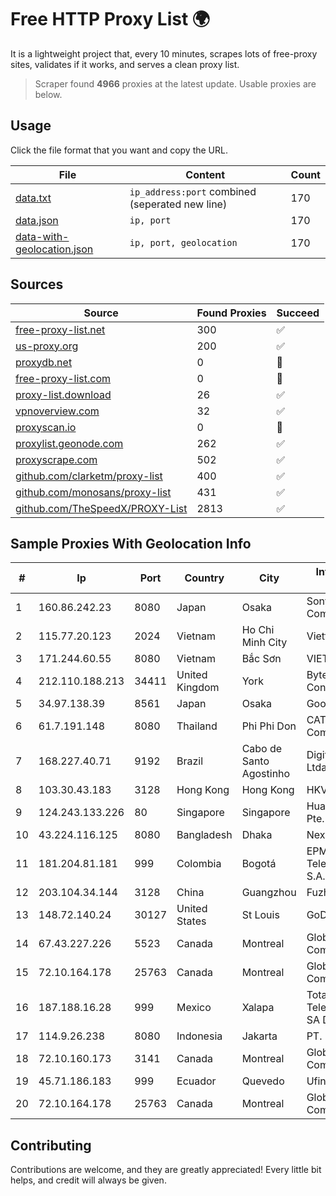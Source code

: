 
# Free HTTP Proxy List 🌍

It is a lightweight project that, every 10 minutes, scrapes lots of free-proxy sites, validates if it works, and serves a clean proxy list.


> Scraper found **4966** proxies at the latest update. Usable proxies are below.

## Usage

Click the file format that you want and copy the URL.


|File|Content|Count|
|----|-------|-----|
|[data.txt](https://raw.githubusercontent.com/themiralay/Proxy-List-World/master/data.txt)|`ip_address:port` combined (seperated new line)|170|
|[data.json](https://raw.githubusercontent.com/themiralay/Proxy-List-World/master/data.json)|`ip, port`|170|
|[data-with-geolocation.json](https://raw.githubusercontent.com/themiralay/Proxy-List-World/master/data-with-geolocation.json)|`ip, port, geolocation`|170|

## Sources

|Source|Found Proxies|Succeed|
|------|-------------|-------|
|[free-proxy-list.net](https://free-proxy-list.net)|300|✅|
|[us-proxy.org](https://www.us-proxy.org)|200|✅|
|[proxydb.net](http://proxydb.net)|0|🚫|
|[free-proxy-list.com](https://free-proxy-list.com/?page=&port=&type%5B%5D=http&type%5B%5D=https&up_time=0&search=Search)|0|🚫|
|[proxy-list.download](https://www.proxy-list.download/HTTP)|26|✅|
|[vpnoverview.com](https://vpnoverview.com/privacy/anonymous-browsing/free-proxy-servers)|32|✅|
|[proxyscan.io](https://www.proxyscan.io)|0|🚫|
|[proxylist.geonode.com](https://proxylist.geonode.com/api/proxy-list?limit=300&page=1&sort_by=lastChecked&sort_type=desc&protocols=http,https)|262|✅|
|[proxyscrape.com](https://api.proxyscrape.com/v2/?request=displayproxies&protocol=http&timeout=10000&country=all&ssl=all&anonymity=all)|502|✅|
|[github.com/clarketm/proxy-list](https://raw.githubusercontent.com/clarketm/proxy-list/master/proxy-list-raw.txt)|400|✅|
|[github.com/monosans/proxy-list](https://raw.githubusercontent.com/monosans/proxy-list/main/proxies/http.txt)|431|✅|
|[github.com/TheSpeedX/PROXY-List](https://raw.githubusercontent.com/TheSpeedX/PROXY-List/master/http.txt)|2813|✅|


## Sample Proxies With Geolocation Info

|#|Ip|Port|Country|City|Internet Service Provider|
|-|--|----|-------|----|-------------------------|
|1|160.86.242.23|8080|Japan|Osaka|Sony Network Communications Inc|
|2|115.77.20.123|2024|Vietnam|Ho Chi Minh City|Viettel Group|
|3|171.244.60.55|8080|Vietnam|Bắc Sơn|VIETEL|
|4|212.110.188.213|34411|United Kingdom|York|Bytemark Computer Consulting Ltd /19|
|5|34.97.138.39|8561|Japan|Osaka|Google LLC|
|6|61.7.191.148|8080|Thailand|Phi Phi Don|CAT Telecom Public Company Limited|
|7|168.227.40.71|9192|Brazil|Cabo de Santo Agostinho|Digitec Eletronica Ltda - ME|
|8|103.30.43.183|3128|Hong Kong|Hong Kong|HKVPS|
|9|124.243.133.226|80|Singapore|Singapore|Huawei International Pte. Ltd.|
|10|43.224.116.125|8080|Bangladesh|Dhaka|Next Online Limited|
|11|181.204.81.181|999|Colombia|Bogotá|EPM Telecomunicaciones S.A. E.S.P.|
|12|203.104.34.144|3128|China|Guangzhou|Fuzhou|
|13|148.72.140.24|30127|United States|St Louis|GoDaddy.com|
|14|67.43.227.226|5523|Canada|Montreal|GloboTech Communications|
|15|72.10.164.178|25763|Canada|Montreal|GloboTech Communications|
|16|187.188.16.28|999|Mexico|Xalapa|Total Play Telecomunicaciones SA De CV|
|17|114.9.26.238|8080|Indonesia|Jakarta|PT. INDOSAT Tbk|
|18|72.10.160.173|3141|Canada|Montreal|GloboTech Communications|
|19|45.71.186.183|999|Ecuador|Quevedo|Ufinet Panama S.A.|
|20|72.10.164.178|25763|Canada|Montreal|GloboTech Communications|



## Contributing

Contributions are welcome, and they are greatly appreciated! Every
little bit helps, and credit will always be given.

